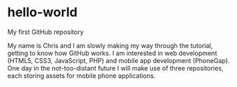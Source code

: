 # hello-world
My first GitHub repository

My name is Chris and I am slowly making my way through the tutorial, getting to know how GitHub works.  I am interested in web development (HTML5, CSS3, JavaScript, PHP) and mobile app development (PhoneGap).  One day in the not-too-distant future I will make use of three repositories, each storing assets for mobile phone applications.
